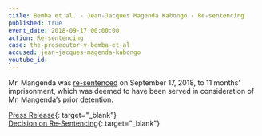 ```yaml
---
title: Bemba et al. - Jean-Jacques Magenda Kabongo - Re-sentencing
published: true
event_date: 2018-09-17 00:00:00
action: Re-sentencing
case: the-prosecutor-v-bemba-et-al
accused: jean-jacques-magenda-kabongo
youtube_id:
---
```

Mr. Mangenda was [re-sentenced](https://www.icc-cpi.int/Pages/item.aspx?name=pr1407) on September 17, 2018, to 11 months’ imprisonment, which was deemed to have been served in consideration of Mr. Mangenda’s prior detention.

[Press Release](https://www.icc-cpi.int/Pages/item.aspx?name=pr1407){: target="_blank"}<br>[Decision on Re-Sentencing](https://www.icc-cpi.int/CourtRecords/CR2018_04355.PDF){: target="_blank"}
